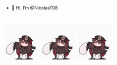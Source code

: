 - 👋 Hi, I’m @NicolasT08
<br>

![Hu tao golpeando un fantasma](hu-tao-ghost.gif)
![](https://github.com/NickGow295/NickGow295/blob/main/hu-tao-ghost.gif)
![](https://github.com/NickGow295/NickGow295/blob/main/hu-tao-ghost.gif)

<!---
NicolasT08/NicolasT08 is a ✨ special ✨ repository because its `README.md` (this file) appears on your GitHub profile.
You can click the Preview link to take a look at your changes.
--->

